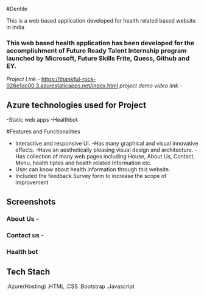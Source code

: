 
#Dentile

This is a web based application developed for health related based website in india

### This web based health application has been developed for the accomplishment of Future Ready Talent Internship program launched by Microsoft, Future Skills Frite, Quess, Github and EY.


*Project Link* - https://thankful-rock-026e1dc00.3.azurestaticapps.net/index.html
*project demo video link* - 

## Azure technologies used for Project

-Static web apps
-Healthbot


#Features and Functionalities




- Interactive and responsive UI.
-Has many graphical and visual innovative effects.
-Have an aesthetically pleasing visual design and architecture.
-Has collection of many web pages including House, About Us, Contact, Menu, health tiptes and health related Information etc. 
- User can know about health information through this website.
- Included the feedback Survey form to increase the scope of improvement


## Screenshots


### About Us -


### Contact us -



### Health bot





## Tech Stach 
.Azure(Hosting)
.HTML
.CSS
.Bootstrap
.Javascript








